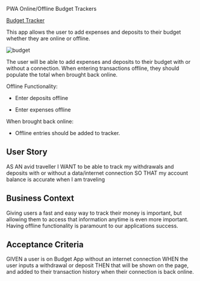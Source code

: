 PWA Online/Offline Budget Trackers

[Budget Tracker](https://shielded-eyrie-58367.herokuapp.com/)

This app allows the user to add expenses and deposits to their budget whether they are online or offline.

![budget](https://user-images.githubusercontent.com/65740432/96353785-434d9580-109d-11eb-820f-f08ac78412fe.PNG)

The user will be able to add expenses and deposits to their budget with or without a connection. When entering transactions offline, they should populate the total when brought back online.

Offline Functionality:

  * Enter deposits offline

  * Enter expenses offline

When brought back online:

  * Offline entries should be added to tracker.

## User Story
AS AN avid traveller
I WANT to be able to track my withdrawals and deposits with or without a data/internet connection
SO THAT my account balance is accurate when I am traveling

## Business Context

Giving users a fast and easy way to track their money is important, but allowing them to access that information anytime is even more important. Having offline functionality is paramount to our applications success.


## Acceptance Criteria
GIVEN a user is on Budget App without an internet connection
WHEN the user inputs a withdrawal or deposit
THEN that will be shown on the page, and added to their transaction history when their connection is back online.

